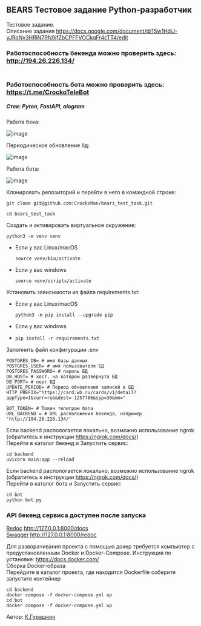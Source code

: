 ## BEARS Тестовое задание Python-разработчик 
Тестовое задание.    </br>
Описание задания https://docs.google.com/document/d/1Sw1HdiJ-yJRoNv3HRlN7RN9ifZbCPFFVOCkqFr4cTT4/edit
### Работоспособность бекенда можно проверить здесь: http://194.26.226.134/  </br></br>
### Работоспособность бота можно проверить здесь: https://t.me/CrockoTeleBot  </br>
##### Стек: Pyton, FastAPI, aiogram
Работа бека:

![image](https://github.com/user-attachments/assets/da29060c-d0d3-44cc-ad9a-f986306623a2)

Периодическое обновление бд:

![image](https://github.com/user-attachments/assets/9e041780-6cce-431b-8282-58b2fab13948)


Работа бота:

![image](https://github.com/user-attachments/assets/30050237-358f-4c5c-9719-ccca607a588b)

Клонировать репозиторий и перейти в него в командной строке:

```
git clone git@github.com:CrockoMan/bears_test_task.git
```

```
cd bears_test_task
```

Cоздать и активировать виртуальное окружение:

```
python3 -m venv venv
```

* Если у вас Linux/macOS

    ```
    source venv/bin/activate
    ```

* Если у вас windows

    ```
    source venv/scripts/activate
    ```

Установить зависимости из файла requirements.txt:
* Если у вас Linux/macOS

    ```
    python3 -m pip install --upgrade pip
    ```
* Если у вас windows
* 
    ```
    pip install -r requirements.txt
    ```

Заполнить файл конфигурации .env
```
POSTGRES_DB= # имя базы данных
POSTGRES_USER= # имя пользователя БД
POSTGRES_PASSWORD= # пароль БД
DB_HOST= # хост, на котором развернута БД
DB_PORT= # порт БД
UPDATE_PERIOD= # Период обновления записей в БД
HTTP_PREFIX="https://card.wb.ru/cards/v1/detail?appType=1&curr=rub&dest=-1257786&spp=30&nm="

BOT_TOKEN= # Токен телеграм бота
URL_BACKEND = # URL расположения бекенда, например 'http://194.26.226.134/'

```
Если backend распологается локально, возможно использование ngrok (обратитесь к инструкции https://ngrok.com/docs/)  </br>
Перейти в каталог бекенд и Запустить сервис:

```
cd backend
uvicorn main:app --reload
```

Если backend распологается локально, возможно использование ngrok (обратитесь к инструкции https://ngrok.com/docs/)  </br>
Перейти в каталог бота и Запустить сервис:

```
cd bot
python bot.py
```

### API бекенд сервиса доступен после запуска 
[Redoc](http://127.0.0.1:8000/docs/)  http://127.0.0.1:8000/docs  </br>
[Swagger](http://127.0.0.1:8000/redoc/)  http://127.0.0.1:8000/redoc  </br>

Для разворачивания проекта с помощью докер требуется компьютер с предустановленным Docker и Docker-Compose. Инструкция по установке: https://docs.docker.com/  </br>
Сборка Docker-образа  </br>
Перейдите в каталог проекта, где находится Dockerfile соберите запустите контейнер

```
cd backend
docker compose -f docker-compose.yml up
cd bot
docker compose -f docker-compose.yml up
```

Автор: [К.Гурашкин](https://github.com/CrockoMan)
